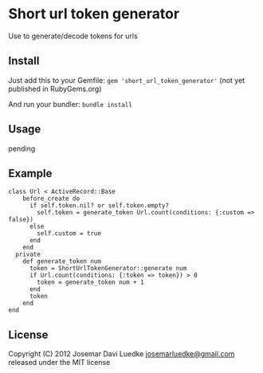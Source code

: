 Short url token generator
=========================

Use to generate/decode tokens for urls

Install
-------

Just add this to your Gemfile:
  `gem 'short_url_token_generator'` (not yet published in RubyGems.org)

And run your bundler:
  `bundle install`

Usage
-----

pending

Example
-------

    class Url < ActiveRecord::Base
        before_create do
          if self.token.nil? or self.token.empty?
            self.token = generate_token Url.count(conditions: {:custom => false})
          else
            self.custom = true
          end
        end
      private
        def generate_token num
          token = ShortUrlTokenGenerator::generate num
          if Url.count(conditions: {:token => token}) > 0
            token = generate_token num + 1
          end
          token
        end
    end

License
-------

Copyright (C) 2012 Josemar Davi Luedke <josemarluedke@gmail.com> released under the MIT license